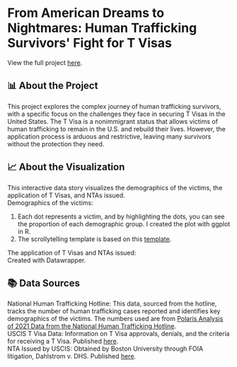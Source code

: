 # From American Dreams to Nightmares: Human Trafficking Survivors' Fight for T Visas  
View the full project [here](https://ashley-yihui-lee.github.io/).

## 📊 About the Project  
This project explores the complex journey of human trafficking survivors, with a specific focus on the challenges they face in securing T Visas in the United States. The T Visa is a nonimmigrant status that allows victims of human trafficking to remain in the U.S. and rebuild their lives. However, the application process is arduous and restrictive, leaving many survivors without the protection they need.

## 📈 About the Visualization  
This interactive data story visualizes the demographics of the victims, the application of T Visas, and NTAs issued.  
Demographics of the victims:  
1. Each dot represents a victim, and by highlighting the dots, you can see the proportion of each demographic group. I created the plot with ggplot in R.  
2. The scrollytelling template is based on this [template](https://github.com/jsoma/page-templates/).

The application of T Visas and NTAs issued:  
Created with Datawrapper.

## 📚 Data Sources  
National Human Trafficking Hotline: This data, sourced from the hotline, tracks the number of human trafficking cases reported and identifies key demographics of the victims. The numbers used are from [Polaris Analysis of 2021 Data from the National Human Trafficking Hotline](https://polarisproject.org/resources/us-national-human-trafficking-hotline-statistics/).  
USCIS T Visa Data: Information on T Visa approvals, denials, and the criteria for receiving a T Visa. Published [here](https://www.uscis.gov/sites/default/files/document/fact-sheets/Characteristics_of_T_Nonimmigrant_Status_TVisa_Applicants_FactSheet_FY08_FY22.pdf).  
NTA Issued by USCIS: Obtained by Boston University through FOIA litigation, Dahlstrom v. DHS. Published [here](https://www.bu.edu/law/experiential-learning/clinics/immigrants-rights-human-trafficking-clinic/foia-litigation/data-about-the-t-visa-program/).
